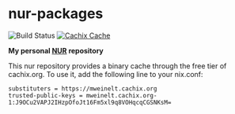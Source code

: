# nur-packages

![Build Status](https://github.com/mweinelt/nur-packages/workflows/Build%20and%20populate%20cache/badge.svg)
[![Cachix Cache](https://img.shields.io/badge/cachix-mweinelt-blue.svg)](https://mweinelt.cachix.org)

**My personal [NUR](https://github.com/nix-community/NUR) repository**

This nur repository provides a binary cache through the free tier of cachix.org. To use it, add the following line to your nix.conf:

```
substituters = https://mweinelt.cachix.org
trusted-public-keys = mweinelt.cachix.org-1:J9OCu2VAPJ2IHzpOfoJt16Fm5xl9q8VOHqcqCGSNKsM=
```

